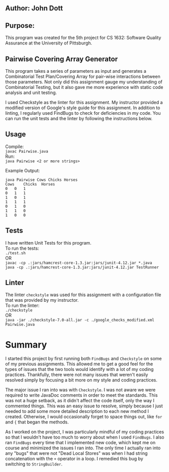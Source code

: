 ## Author: John Dott
## Purpose:
This program was created for the 5th project for CS 1632: Software Quality Assurance at the University of Pittsburgh.
## Pairwise Covering Array Generator
This program takes a series of parameters as input and generates a Combinatorial Test Plan/Covering Array for pair-wise interactions between those parameters.  Not only did this assignment gauge my understanding of Combinatorial Testing, but it also gave me more experience with static code analysis and unit testing.  

I used Checkstyle as the linter for this assignment.  My instructor provided a modified version of Google's style guide for this assignment. In addition to linting, I regularly used FindBugs to check for deficiencies in my code.  You can run the unit tests and the linter by following the instructions below.  

## Usage   
Compile:  
`javac Pairwise.java`  
Run:  
`java Pairwise <2 or more strings>`

Example Output:
```
java Pairwise Cows Chicks Horses 
Cows	Chicks	Horses
0	0	1
0	1	1
1	0	1
1	1	1
0	1	0
1	1	0
1	0	0
```
## Tests
I have written Unit Tests for this program.  
To run the tests:    
`./test.sh`  
OR  
`javac -cp .:jars/hamcrest-core-1.3.jar:jars/junit-4.12.jar *.java`  
`java -cp .:jars/hamcrest-core-1.3.jar:jars/junit-4.12.jar TestRunner`

## Linter
The linter `checkstyle` was used for this assignment with a configuration file that was provided by my instructor.   
To run the linter:  
`./checkstyle`  
OR  
`java -jar ./checkstyle-7.0-all.jar -c ./google_checks_modified.xml Pairwise.java
`

# Summary
I started this project by first running both `FindBugs` and `Checkstyle` on some of my previous assignments.  This allowed me to get a good feel for the types of issues that the two tools would identify with a lot of my coding practices.  Thankfully, there were not many issues that weren't easily resolved simply by focusing a bit more on my style and coding practices.  

The major issue I ran into was with `Checkstyle`.  I was not aware we were required to write JavaDoc comments in order to meet the standards.  This was not a huge setback, as it didn't affect the code itself, only the way I commented things.  This was an easy issue to resolve, simply because I just needed to add some more detailed description to each new method I created.  Otherwise, I would occasionally forget to space things out, like `for` and `{` that began the methods.

As I worked on the project, I was particularly mindful of my coding practices so that I wouldn't have too much to worry about when I used `FindBugs`.  I also ran `FindBugs` every time that I implemented new code, which kept me on course and minimized the issues I ran into.  The only time I actually ran into any "bugs" that were not "Dead Local Stores" was when I had string concatenation with the `+` operator in a loop.  I remedied this bug by switching to `StringBuilder`.
